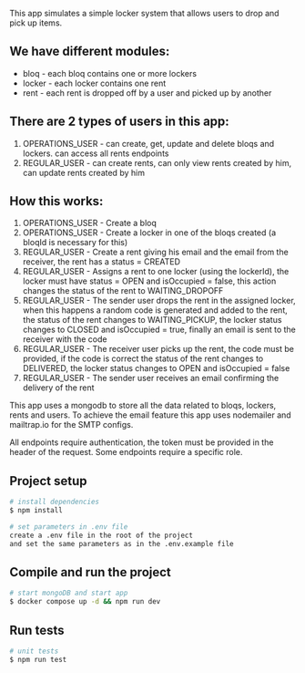 This app simulates a simple locker system that allows users to drop and pick up items.

## We have different modules:
- bloq - each bloq contains one or more lockers
- locker - each locker contains one rent
- rent - each rent is dropped off by a user and picked up by another

## There are 2 types of users in this app:
1. OPERATIONS_USER - can create, get, update and delete bloqs and lockers. can access all rents endpoints
2. REGULAR_USER - can create rents, can only view rents created by him, can update rents created by him

## How this works:
1. OPERATIONS_USER - Create a bloq
2. OPERATIONS_USER - Create a locker in one of the bloqs created (a bloqId is necessary for this)
3. REGULAR_USER - Create a rent giving his email and the email from the receiver, the rent has a status = CREATED
4. REGULAR_USER - Assigns a rent to one locker (using the lockerId), the locker must have status = OPEN and isOccupied = false, this action changes the status of the rent to WAITING_DROPOFF
5. REGULAR_USER - The sender user drops the rent in the assigned locker, when this happens a random code is generated and added to the rent, the status of the rent changes to WAITING_PICKUP, the locker status changes to CLOSED and isOccupied = true, finally an email is sent to the receiver with the code
6. REGULAR_USER - The receiver user picks up the rent, the code must be provided, if the code is correct the status of the rent changes to DELIVERED, the locker status changes to OPEN and isOccupied = false
7. REGULAR_USER - The sender user receives an email confirming the delivery of the rent

This app uses a mongodb to store all the data related to bloqs, lockers, rents and users.
To achieve the email feature this app uses nodemailer and mailtrap.io for the SMTP configs.

All endpoints require authentication, the token must be provided in the header of the request.
Some endpoints require a specific role.

## Project setup

```bash
# install dependencies
$ npm install

# set parameters in .env file
create a .env file in the root of the project
and set the same parameters as in the .env.example file
```

## Compile and run the project

```bash
# start mongoDB and start app
$ docker compose up -d && npm run dev
```

## Run tests

```bash
# unit tests
$ npm run test